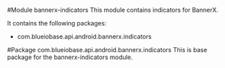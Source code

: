 #Module bannerx-indicators
This module contains indicators for BannerX.

It contains the following packages:
- com.blueiobase.api.android.bannerx.indicators

#Package com.blueiobase.api.android.bannerx.indicators
This is base package for the bannerx-indicators module.